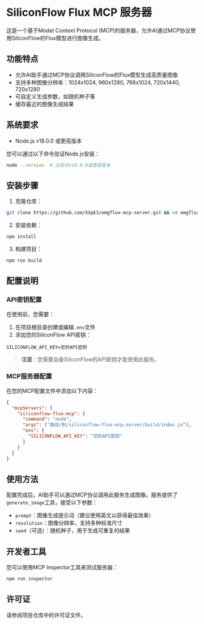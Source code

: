 # SiliconFlow Flux MCP 服务器

这是一个基于Model Context Protocol (MCP)的服务器，允许AI通过MCP协议使用SiliconFlow的Flux模型进行图像生成。

## 功能特点

- 允许AI助手通过MCP协议调用SiliconFlow的Flux模型生成高质量图像
- 支持多种图像分辨率：1024x1024, 960x1280, 768x1024, 720x1440, 720x1280
- 可自定义生成参数，如随机种子等
- 缓存最近的图像生成结果

## 系统要求

- Node.js v18.0.0 或更高版本

您可以通过以下命令验证Node.js安装：

```bash
node --version  # 应显示v18.0.0或更高版本
```

## 安装步骤

1. 克隆仓库：

```bash
git clone https://github.com/XXpE3/omgflux-mcp-server.git && cd omgflux-mcp-server
```

2. 安装依赖：

```bash
npm install
```

3. 构建项目：

```bash
npm run build
```

## 配置说明

### API密钥配置

在使用前，您需要：

1. 在项目根目录创建或编辑`.env`文件
2. 添加您的SiliconFlow API密钥：

```
SILICONFLOW_API_KEY=您的API密钥
```

> **注意**：您需要自备SiliconFlow的API密钥才能使用此服务。

### MCP服务器配置

在您的MCP配置文件中添加以下内容：

```json
{
  "mcpServers": {
    "siliconflow-flux-mcp": {
      "command": "node",
      "args": ["路径/到/siliconflow-flux-mcp-server/build/index.js"],
      "env": {
        "SILICONFLOW_API_KEY": "您的API密钥"
      }
    }
  }
}
```

## 使用方法

配置完成后，AI助手可以通过MCP协议调用此服务生成图像。服务提供了`generate_image`工具，接受以下参数：

- `prompt`：图像生成提示词（建议使用英文以获得最佳效果）
- `resolution`：图像分辨率，支持多种标准尺寸
- `seed`（可选）：随机种子，用于生成可重复的结果

## 开发者工具

您可以使用MCP Inspector工具来测试服务器：

```bash
npm run inspector
```

## 许可证

请参阅项目仓库中的许可证文件。